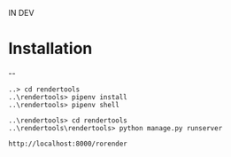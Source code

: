 IN DEV

# Installation
--


```
..> cd rendertools
..\rendertools> pipenv install
..\rendertools> pipenv shell

..\rendertools> cd rendertools
..\rendertools\rendertools> python manage.py runserver
```

```
http://localhost:8000/rorender
```
